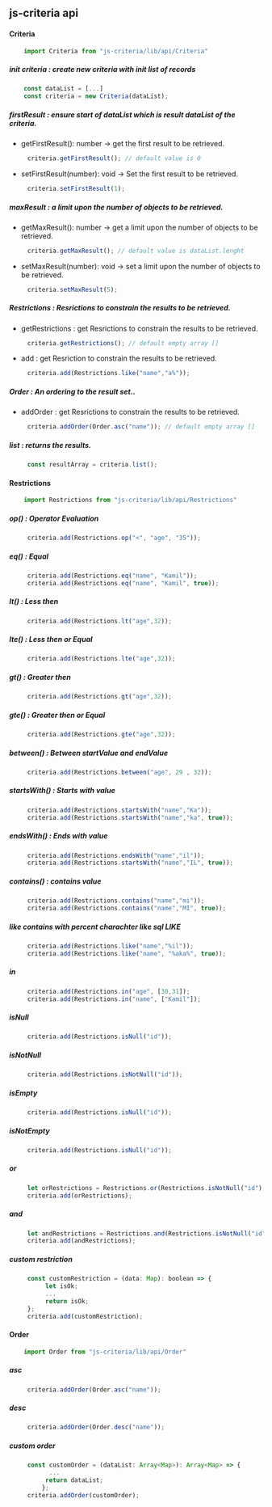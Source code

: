## js-criteria api

#### Criteria 

```javascript
    import Criteria from "js-criteria/lib/api/Criteria" 
```

##### init criteria : create new criteria with init list of records

```javascript
    const dataList = [...]
    const criteria = new Criteria(dataList);
```

##### firstResult : ensure start of dataList which is result dataList of the criteria.

* getFirstResult(): number -> get the first result to be retrieved.

```javascript
     criteria.getFirstResult(); // default value is 0
```   

* setFirstResult(number): void -> Set the first result to be retrieved.   
```javascript
     criteria.setFirstResult(1);
```   
 
##### maxResult : a limit upon the number of objects to be retrieved.

* getMaxResult(): number -> get a limit upon the number of objects to be retrieved.

```javascript
     criteria.getMaxResult(); // default value is dataList.lenght
```   

* setMaxResult(number): void -> set a limit upon the number of objects to be retrieved.

```javascript
     criteria.setMaxResult(5);
```   

##### Restrictions : Resrictions to constrain the results to be retrieved.

* getRestrictions : get Resrictions to constrain the results to be retrieved.

```javascript
     criteria.getRestrictions(); // default empty array []
```   

* add : get Resriction to constrain the results to be retrieved.   

```javascript
     criteria.add(Restrictions.like("name","a%"));
```   
 
##### Order : An ordering to the result set..
 
* addOrder : get Resrictions to constrain the results to be retrieved.

```javascript
     criteria.addOrder(Order.asc("name")); // default empty array []
```   


##### list : returns the results.

```javascript
     const resultArray = criteria.list();
```   



#### Restrictions 

```javascript
    import Restrictions from "js-criteria/lib/api/Restrictions" 
```
 
##### op() : Operator Evaluation

```javascript
     criteria.add(Restrictions.op("<", "age", "35"));
```  

##### eq() : Equal

```javascript
     criteria.add(Restrictions.eq("name", "Kamil"));
     criteria.add(Restrictions.eq("name", "Kamil", true));
```  

##### lt() : Less then

```javascript
     criteria.add(Restrictions.lt("age",32));
```  

##### lte() : Less then or Equal

```javascript
     criteria.add(Restrictions.lte("age",32));
```  

##### gt() : Greater then

```javascript
     criteria.add(Restrictions.gt("age",32));
```  

##### gte() : Greater then or Equal

```javascript
     criteria.add(Restrictions.gte("age",32));
```  

##### between() : Between startValue and endValue

```javascript
     criteria.add(Restrictions.between("age", 29 , 32));
```  

##### startsWith() : Starts with value

```javascript
     criteria.add(Restrictions.startsWith("name","Ka"));
     criteria.add(Restrictions.startsWith("name","ka", true));
```  

##### endsWith() : Ends with value

```javascript
     criteria.add(Restrictions.endsWith("name","il"));
     criteria.add(Restrictions.startsWith("name","IL", true));
```  

##### contains() : contains value

```javascript
     criteria.add(Restrictions.contains("name","mi"));
     criteria.add(Restrictions.contains("name","MI", true));
```  



##### like contains with percent charachter like sql LIKE 

```javascript
     criteria.add(Restrictions.like("name","%il"));
     criteria.add(Restrictions.like("name", "%aka%", true));
```  


##### in

```javascript
     criteria.add(Restrictions.in("age", [30,31]);
     criteria.add(Restrictions.in("name", ["Kamil"]);
```  

##### isNull
 
```javascript
     criteria.add(Restrictions.isNull("id"));
``` 

##### isNotNull
 
```javascript
     criteria.add(Restrictions.isNotNull("id"));
``` 

##### isEmpty
 
```javascript
     criteria.add(Restrictions.isNull("id"));
``` 

##### isNotEmpty
 
```javascript
     criteria.add(Restrictions.isNull("id"));
``` 

##### or 

```javascript
     let orRestrictions = Restrictions.or(Restrictions.isNotNull("id"), Restrictions.ilike("name","%a%");
     criteria.add(orRestrictions);
``` 

##### and

```javascript
     let andRestrictions = Restrictions.and(Restrictions.isNotNull("id"), Restrictions.ilike("name","%a%");
     criteria.add(andRestrictions);
``` 


##### custom restriction

```javascript
     const customRestriction = (data: Map): boolean => {
          let isOk;
          ...
          return isOk;
     };
     criteria.add(customRestriction);
``` 


#### Order

```javascript
    import Order from "js-criteria/lib/api/Order" 
```

##### asc

```javascript
     criteria.addOrder(Order.asc("name"));
```

##### desc 

```javascript
     criteria.addOrder(Order.desc("name"));
``` 


##### custom order

```javascript
     const customOrder = (dataList: Array<Map>): Array<Map> => {
           ...
          return dataList;
         };
     criteria.addOrder(customOrder);
``` 

